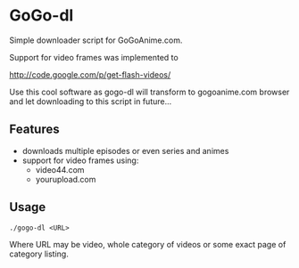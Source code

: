 # GoGo-dl #

Simple downloader script for GoGoAnime.com.

Support for video frames was implemented to 

http://code.google.com/p/get-flash-videos/

Use this cool software as gogo-dl will transform to gogoanime.com browser and
let downloading to this script in future...

## Features ##

 * downloads multiple episodes or even series and animes
 * support for video frames using:
   * video44.com
   * yourupload.com

## Usage ##

    ./gogo-dl <URL>

Where URL may be video, whole category of videos or some exact page of
category listing.
